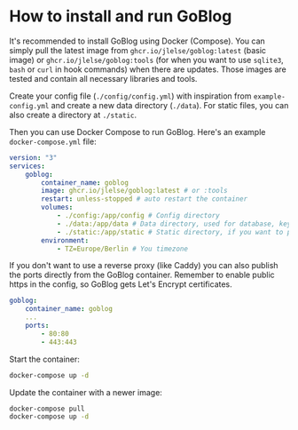 # How to install and run GoBlog

It's recommended to install GoBlog using Docker (Compose). You can simply pull the latest image from `ghcr.io/jlelse/goblog:latest` (basic image) or `ghcr.io/jlelse/goblog:tools` (for when you want to use `sqlite3`, `bash` or `curl` in hook commands) when there are updates. Those images are tested and contain all necessary libraries and tools.

Create your config file (`./config/config.yml`) with inspiration from `example-config.yml` and create a new data directory (`./data`). For static files, you can also create a directory at `./static`.

Then you can use Docker Compose to run GoBlog. Here's an example `docker-compose.yml` file:

```yaml
version: "3"
services:
    goblog:
        container_name: goblog
        image: ghcr.io/jlelse/goblog:latest # or :tools
        restart: unless-stopped # auto restart the container
        volumes:
            - ./config:/app/config # Config directory
            - ./data:/app/data # Data directory, used for database, keys, uploads etc.
            - ./static:/app/static # Static directory, if you want to publish static files
        environment:
            - TZ=Europe/Berlin # You timezone
```

If you don't want to use a reverse proxy (like Caddy) you can also publish the ports directly from the GoBlog container. Remember to enable public https in the config, so GoBlog gets Let's Encrypt certificates.

```yaml
goblog:
    container_name: goblog
    ...
    ports:
        - 80:80
        - 443:443
```

Start the container:

```bash
docker-compose up -d
```

Update the container with a newer image:

```bash
docker-compose pull
docker-compose up -d
```
